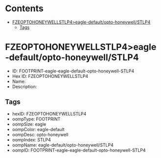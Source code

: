 



Contents
========

* [FZEOPTOHONEYWELLSTLP4>eagle-default/opto-honeywell/STLP4](#fzeoptohoneywellstlp4eagle-defaultopto-honeywellstlp4)
	* [Tags](#tags)

# FZEOPTOHONEYWELLSTLP4>eagle-default/opto-honeywell/STLP4

- ID: FOOTPRINT-eagle-eagle-default-opto-honeywell-STLP4
- Hex ID: FZEOPTOHONEYWELLSTLP4
- Name: 
- Description: 

## Tags

- hexID: FZEOPTOHONEYWELLSTLP4
- oompType: FOOTPRINT
- oompSize: eagle
- oompColor: eagle-default
- oompDesc: opto-honeywell
- oompIndex: STLP4
- oompName: eagle-default/opto-honeywell/STLP4
- oompID: FOOTPRINT-eagle-eagle-default-opto-honeywell-STLP4
